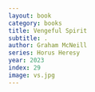 ```yaml
---
layout: book
category: books
title: Vengeful Spirit
subtitle: .
author: Graham McNeill
series: Horus Heresy
year: 2023
index: 29
image: vs.jpg
---
```

